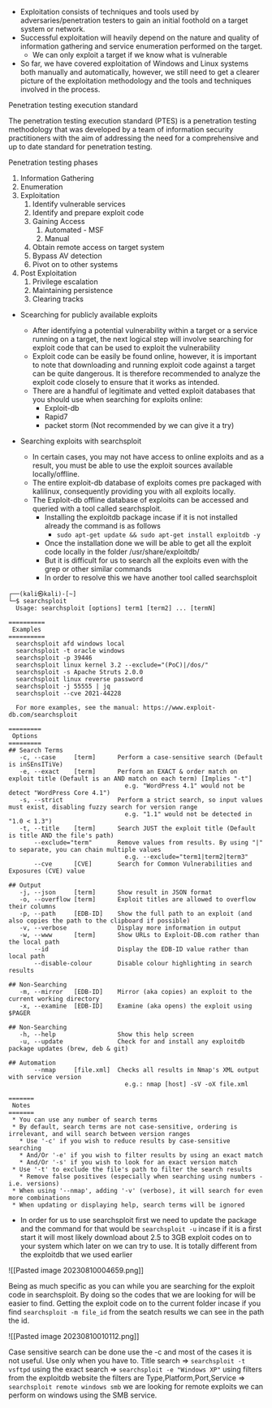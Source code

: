 - Exploitation consists of techniques and tools used by adversaries/penetration testers to gain an initial foothold on a target system or network.
- Successful exploitation will heavily depend on the nature and quality of information gathering and service enumeration performed on the target.
	- We can only exploit a target if we know what is vulnerable
- So far, we have covered exploitation of Windows and Linux systems both manually and automatically, however, we still need to get a clearer picture of the exploitation methodology and the tools and techniques involved in the process.

Penetration testing execution standard

The penetration testing execution standard (PTES) is a penetration testing methodology that was developed by a team of information security practitioners with the aim of addressing the need for a comprehensive and up to date standard for penetration testing.

Penetration testing phases

1. Information Gathering
2. Enumeration
3. Exploitation
	1. Identify vulnerable services
	2. Identify and prepare exploit code
	3. Gaining Access
		1. Automated - MSF
		2. Manual
	4. Obtain remote access on target system
	5. Bypass AV detection
	6. Pivot on to other systems
4. Post Exploitation
	1. Privilege escalation
	2. Maintaining persistence
	3. Clearing tracks

- Scearching for publicly available exploits
	- After identifying a potential vulnerability within a target or a service running on a target, the next logical step will involve searching for exploit code that can be used to exploit the vulnerability
	- Exploit code can be easily be found online, however, it is important to note that downloading and running exploit code against a target can be quite dangerous. It is therefore recommended to analyze the exploit code closely to ensure that it works as intended.
	- There are a handful of legitimate and vetted exploit databases that you should use when searching for exploits online:
		- Exploit-db
		- Rapid7
		- packet storm (Not recommended by we can give it a try)
	
- Searching exploits with searchsploit
	- In certain cases, you may not have access to online exploits and as a result, you must be able to use the exploit sources available locally/offline.
	- The entire exploit-db database of exploits comes pre packaged with kalilinux, consequently providing you with all exploits locally.
	- The Exploit-db offline database of exploits can be accessed and queried with a tool called searchsploit.
		- Installing the exploitdb package incase if it is not installed already the command is as follows
			- `sudo apt-get update && sudo apt-get install exploitdb -y`
		- Once the installation done we will be able to get all the exploit code locally in the folder /usr/share/exploitdb/
		- But it is difficult for us to search all the exploits even with the grep or other similar commands
		- In order to resolve this we have another tool called searchsploit

```
┌──(kali㉿kali)-[~]
└─$ searchsploit         
  Usage: searchsploit [options] term1 [term2] ... [termN]

==========
 Examples 
==========
  searchsploit afd windows local
  searchsploit -t oracle windows
  searchsploit -p 39446
  searchsploit linux kernel 3.2 --exclude="(PoC)|/dos/"
  searchsploit -s Apache Struts 2.0.0
  searchsploit linux reverse password
  searchsploit -j 55555 | jq
  searchsploit --cve 2021-44228

  For more examples, see the manual: https://www.exploit-db.com/searchsploit

=========
 Options 
=========
## Search Terms
   -c, --case     [term]      Perform a case-sensitive search (Default is inSEnsITiVe)
   -e, --exact    [term]      Perform an EXACT & order match on exploit title (Default is an AND match on each term) [Implies "-t"]
                                e.g. "WordPress 4.1" would not be detect "WordPress Core 4.1")
   -s, --strict               Perform a strict search, so input values must exist, disabling fuzzy search for version range
                                e.g. "1.1" would not be detected in "1.0 < 1.3")
   -t, --title    [term]      Search JUST the exploit title (Default is title AND the file's path)
       --exclude="term"       Remove values from results. By using "|" to separate, you can chain multiple values
                                e.g. --exclude="term1|term2|term3"
       --cve      [CVE]       Search for Common Vulnerabilities and Exposures (CVE) value

## Output
   -j, --json     [term]      Show result in JSON format
   -o, --overflow [term]      Exploit titles are allowed to overflow their columns
   -p, --path     [EDB-ID]    Show the full path to an exploit (and also copies the path to the clipboard if possible)
   -v, --verbose              Display more information in output
   -w, --www      [term]      Show URLs to Exploit-DB.com rather than the local path
       --id                   Display the EDB-ID value rather than local path
       --disable-colour       Disable colour highlighting in search results

## Non-Searching
   -m, --mirror   [EDB-ID]    Mirror (aka copies) an exploit to the current working directory
   -x, --examine  [EDB-ID]    Examine (aka opens) the exploit using $PAGER

## Non-Searching
   -h, --help                 Show this help screen
   -u, --update               Check for and install any exploitdb package updates (brew, deb & git)

## Automation
       --nmap     [file.xml]  Checks all results in Nmap's XML output with service version
                                e.g.: nmap [host] -sV -oX file.xml

=======
 Notes 
=======
 * You can use any number of search terms
 * By default, search terms are not case-sensitive, ordering is irrelevant, and will search between version ranges
   * Use '-c' if you wish to reduce results by case-sensitive searching
   * And/Or '-e' if you wish to filter results by using an exact match
   * And/Or '-s' if you wish to look for an exact version match
 * Use '-t' to exclude the file's path to filter the search results
   * Remove false positives (especially when searching using numbers - i.e. versions)
 * When using '--nmap', adding '-v' (verbose), it will search for even more combinations
 * When updating or displaying help, search terms will be ignored
```

- In order for us to use searchsploit first we need to update the package and the command for that would be `searchsploit -u` incase if it is a first start it will most likely download about 2.5 to 3GB exploit codes on to your system which later on we can try to use. It is totally different from the exploitdb that we used earlier

![[Pasted image 20230810004659.png]]

Being as much specific as you can while you are searching for the exploit code in searchsploit. By doing so the codes that we are looking for will be easier to find. Getting the exploit code on to the current folder incase if you find `searchsploit -m file_id` from the seatch results we can see in the path the id.

![[Pasted image 20230810010112.png]]

Case sensitive search can be done use the -c and most of the cases it is not useful. Use only when you have to.
Title search => `searchsploit -t vsftpd`
using the exact search => `searchsploit -e "Windows XP"`
using filters from the exploitdb website the filters are Type,Platform,Port,Service => `searchsploit remote windows smb` we are looking for remote exploits we can perform on windows using the SMB service.